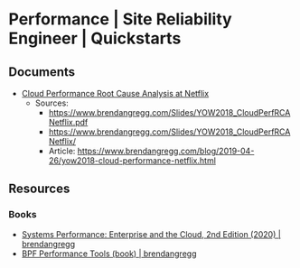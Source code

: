 # Performance | Site Reliability Engineer | Quickstarts

## Documents
- [Cloud Performance Root Cause Analysis at Netflix](./Documents/YOW2018_CloudPerfRCANetflix.pdf)
  - Sources: 
    - https://www.brendangregg.com/Slides/YOW2018_CloudPerfRCANetflix.pdf
    - https://www.brendangregg.com/Slides/YOW2018_CloudPerfRCANetflix/
    - Article: https://www.brendangregg.com/blog/2019-04-26/yow2018-cloud-performance-netflix.html

## Resources
### Books
- [Systems Performance: Enterprise and the Cloud, 2nd Edition (2020) | brendangregg](https://www.brendangregg.com/systems-performance-2nd-edition-book.html)
- [BPF Performance Tools (book) | brendangregg](https://www.brendangregg.com/bpf-performance-tools-book.html)
